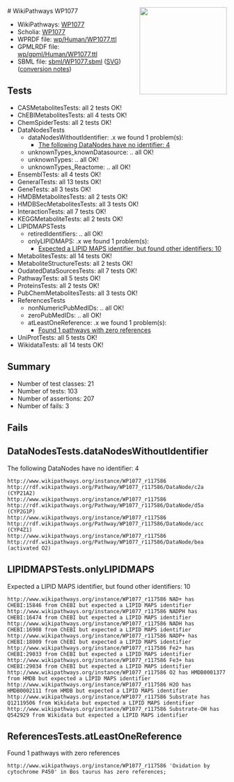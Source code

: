 <img style="float: right; width: 200px" src="../logo.png" />
# WikiPathways WP1077

* WikiPathways: [WP1077](https://identifiers.org/wikipathways:WP1077)
* Scholia: [WP1077](https://scholia.toolforge.org/wikipathways/WP1077)
* WPRDF file: [wp/Human/WP1077.ttl](../wp/Human/WP1077.ttl)
* GPMLRDF file: [wp/gpml/Human/WP1077.ttl](../wp/gpml/Human/WP1077.ttl)
* SBML file: [sbml/WP1077.sbml](../sbml/WP1077.sbml) ([SVG](../sbml/WP1077.svg)) ([conversion notes](../sbml/WP1077.txt))

## Tests
* CASMetabolitesTests: all 2 tests OK!
* ChEBIMetabolitesTests: all 4 tests OK!
* ChemSpiderTests: all 2 tests OK!
* DataNodesTests
    * dataNodesWithoutIdentifier: .x we found 1 problem(s):
        * [The following DataNodes have no identifier: 4](#d2d32fa3)
    * unknownTypes_knownDatasource: .. all OK!
    * unknownTypes: .. all OK!
    * unknownTypes_Reactome: .. all OK!
* EnsemblTests: all 4 tests OK!
* GeneralTests: all 13 tests OK!
* GeneTests: all 3 tests OK!
* HMDBMetabolitesTests: all 2 tests OK!
* HMDBSecMetabolitesTests: all 3 tests OK!
* InteractionTests: all 7 tests OK!
* KEGGMetaboliteTests: all 2 tests OK!
* LIPIDMAPSTests
    * retiredIdentifiers: .. all OK!
    * onlyLIPIDMAPS: .x we found 1 problem(s):
        * [Expected a LIPID MAPS identifier, but found other identifiers: 10](#d0bfb678)
* MetabolitesTests: all 14 tests OK!
* MetaboliteStructureTests: all 2 tests OK!
* OudatedDataSourcesTests: all 7 tests OK!
* PathwayTests: all 5 tests OK!
* ProteinsTests: all 2 tests OK!
* PubChemMetabolitesTests: all 3 tests OK!
* ReferencesTests
    * nonNumericPubMedIDs: .. all OK!
    * zeroPubMedIDs: .. all OK!
    * atLeastOneReference: .x we found 1 problem(s):
        * [Found 1 pathways with zero references](#35eb778e)
* UniProtTests: all 5 tests OK!
* WikidataTests: all 14 tests OK!


## Summary

* Number of test classes: 21
* Number of tests: 103
* Number of assertions: 207
* Number of fails: 3

## Fails

<a name="d2d32fa3" />

## DataNodesTests.dataNodesWithoutIdentifier

The following DataNodes have no identifier: 4
```
http://www.wikipathways.org/instance/WP1077_r117586 http://rdf.wikipathways.org/Pathway/WP1077_r117586/DataNode/c2a (CYP21A2)
http://www.wikipathways.org/instance/WP1077_r117586 http://rdf.wikipathways.org/Pathway/WP1077_r117586/DataNode/d5a (CYP2G1P)
http://www.wikipathways.org/instance/WP1077_r117586 http://rdf.wikipathways.org/Pathway/WP1077_r117586/DataNode/acc (CYP4Z1)
http://www.wikipathways.org/instance/WP1077_r117586 http://rdf.wikipathways.org/Pathway/WP1077_r117586/DataNode/bea (activated O2)
```

<a name="d0bfb678" />

## LIPIDMAPSTests.onlyLIPIDMAPS

Expected a LIPID MAPS identifier, but found other identifiers: 10
```
http://www.wikipathways.org/instance/WP1077_r117586 NAD+ has CHEBI:15846 from ChEBI but expected a LIPID MAPS identifier
http://www.wikipathways.org/instance/WP1077_r117586 NADPH has CHEBI:16474 from ChEBI but expected a LIPID MAPS identifier
http://www.wikipathways.org/instance/WP1077_r117586 NADH has CHEBI:16908 from ChEBI but expected a LIPID MAPS identifier
http://www.wikipathways.org/instance/WP1077_r117586 NADP+ has CHEBI:18009 from ChEBI but expected a LIPID MAPS identifier
http://www.wikipathways.org/instance/WP1077_r117586 Fe2+ has CHEBI:29033 from ChEBI but expected a LIPID MAPS identifier
http://www.wikipathways.org/instance/WP1077_r117586 Fe3+ has CHEBI:29034 from ChEBI but expected a LIPID MAPS identifier
http://www.wikipathways.org/instance/WP1077_r117586 O2 has HMDB0001377 from HMDB but expected a LIPID MAPS identifier
http://www.wikipathways.org/instance/WP1077_r117586 H2O has HMDB0002111 from HMDB but expected a LIPID MAPS identifier
http://www.wikipathways.org/instance/WP1077_r117586 Substrate has Q12119506 from Wikidata but expected a LIPID MAPS identifier
http://www.wikipathways.org/instance/WP1077_r117586 Substrate-OH has Q542929 from Wikidata but expected a LIPID MAPS identifier
```

<a name="35eb778e" />

## ReferencesTests.atLeastOneReference

Found 1 pathways with zero references
```
http://www.wikipathways.org/instance/WP1077_r117586 'Oxidation by cytochrome P450' in Bos taurus has zero references; 
```

